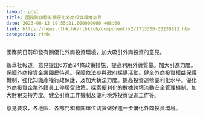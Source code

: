 ```yaml
---
layout: post
title: 國務院印發有關優化外商投資環境意見
date: 2023-08-13 19:55:21.000000000 +08:00
link: https://news.rthk.hk/rthk/ch/component/k2/1713300-20230813.htm
categories: rthk
---
```


國務院日前印發有關優化外商投資環境，加大吸引外商投資的意見。

新華社報道，意見提出6方面24條政策措施，提高利用外資質量。加大引進力度。保障外商投資企業國民待遇。保障依法參與政府採購活動。健全外商投資權益保護機制，強化知識產權行政保護，及加大執法力度。提高投資運營便利化水平。優化外商投資企業外籍員工停居留政策，探索便利化的數據跨境流動安全管理機制。加大財稅支持力度。健全引資工作機制及便利境外投資促進工作等。

意見要求，各地區、各部門和有關單位切實做好進一步優化外商投資環境。
